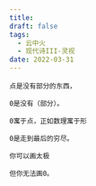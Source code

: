 ```yaml
---
title: 
draft: false
tags:
  - 云中火
  - 现代诗III-灵视
date: 2022-03-31
---
```

	点是没有部分的东西，
	
	0是没有（部分）。
	
	0寓于点，正如数理寓于形
	
	0是走到最后的穷尽。
	
	你可以画太极
	
	但你无法画0。